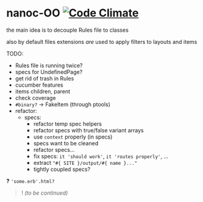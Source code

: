 # nanoc-OO [![Code Climate](https://codeclimate.com/badge.png)](https://codeclimate.com/github/sowcow/nanoc-oo)

the main idea is to decouple Rules file to classes

also by default files extensions *are* used to apply filters to layouts and items

TODO:
 
 * Rules file is running twice?
 * specs for UndefinedPage?
 * get rid of trash in Rules
 * cucumber features
 * items children, parent
 * check coverage
 * `#binary?` -> FakeItem (through ptools)
 * refactor:
   * specs:
     * refactor temp spec helpers
     * refactor specs with true/false variant arrays
     * use `context` properly (in specs)
     * specs want to be cleaned
     * refactor specs...
     * fix specs: `it 'should work'`, `it 'routes properly'`, ...
     * extract `"#{ SITE }/output/#{ name }..."`
     * tightly coupled specs?
 
**?** `'some.erb'.html?`

>! *(to be continued)*